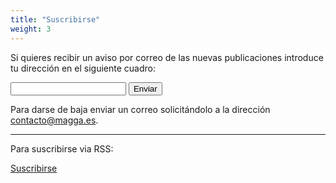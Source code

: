```yaml
---
title: "Suscribirse"
weight: 3
---
```


Si quieres recibir un aviso por correo de las nuevas publicaciones introduce tu dirección en el siguiente cuadro:  


<form accept-charset="UTF-8" method="POST" name="Suscripciones" data-netlify="true" action="/bienvenido.md">
  <label for="email-address"></label>
  <input type="email" id="email" name="email" required>
  <button class="btn btn-default" type="submit">Enviar</button>
</form>

Para darse de baja enviar un correo solicitándolo a la dirección contacto@magga.es.  

---  


Para suscribirse via RSS: 

<a href="https://magga.es/index.xml" class="btn btn-default">Suscribirse</a>

